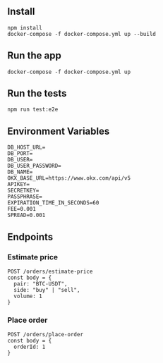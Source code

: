 ## Install

```
npm install
docker-compose -f docker-compose.yml up --build
```

## Run the app

```
docker-compose -f docker-compose.yml up
```

## Run the tests

```
npm run test:e2e
```

## Environment Variables

```
DB_HOST_URL=
DB_PORT=
DB_USER=
DB_USER_PASSWORD=
DB_NAME=
OKX_BASE_URL=https://www.okx.com/api/v5
APIKEY=
SECRETKEY=
PASSPHRASE=
EXPIRATION_TIME_IN_SECONDS=60
FEE=0.001
SPREAD=0.001
```

## Endpoints

### Estimate price
```
POST /orders/estimate-price
const body = {
  pair: "BTC-USDT",
  side: "buy" | "sell",
  volume: 1
}
```

### Place order
```
POST /orders/place-order
const body = {
  orderId: 1
}
```
